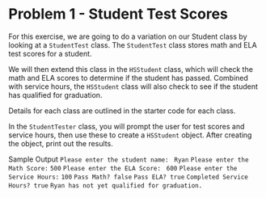 # Problem 1 - Student Test Scores

For this exercise, we are going to do a variation on our Student class by looking at a `StudentTest` class. The `StudentTest` class stores math and ELA test scores for a student.

We will then extend this class in the `HSStudent` class, which will check the math and ELA scores to determine if the student has passed. Combined with service hours, the `HSStudent` class will also check to see if the student has qualified for graduation.

Details for each class are outlined in the starter code for each class.

In the `StudentTester` class, you will prompt the user for test scores and service hours, then use these to create a `HSStudent` object. After creating the object, print out the results.

Sample Output
`Please enter the student name: `
`Ryan`
`Please enter the Math Score:`
`500`
`Please enter the ELA Score: `
`600`
`Please enter the Service Hours:` 
`100`
`Pass Math? false`
`Pass ELA? true`
`Completed Service Hours? true`
`Ryan has not yet qualified for graduation.`
